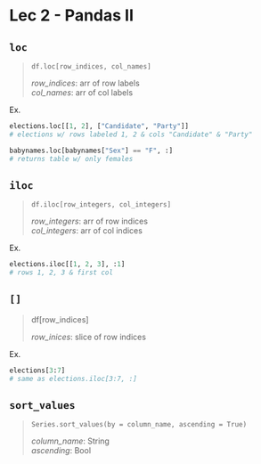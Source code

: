 # Lec 2 - Pandas II

## `loc`

> `df.loc[row_indices, col_names]`
>
> _row_indices_: arr of row labels  
> _col_names_: arr of col labels

Ex.

```py
elections.loc[[1, 2], ["Candidate", "Party"]]
# elections w/ rows labeled 1, 2 & cols "Candidate" & "Party"

babynames.loc[babynames["Sex"] == "F", :]
# returns table w/ only females
```

## `iloc`

> `df.iloc[row_integers, col_integers]`
>
> _row_integers_: arr of row indices  
> _col_integers_: arr of col indices

Ex.

```py
elections.iloc[[1, 2, 3], :1]
# rows 1, 2, 3 & first col
```

## `[]`

> df[row_indices]
>
> _row_inices_: slice of row indices

Ex.

```py
elections[3:7]
# same as elections.iloc[3:7, :]
```

## `sort_values`

> `Series.sort_values(by = column_name, ascending = True)`
>
> _column_name_: String  
> _ascending_: Bool
